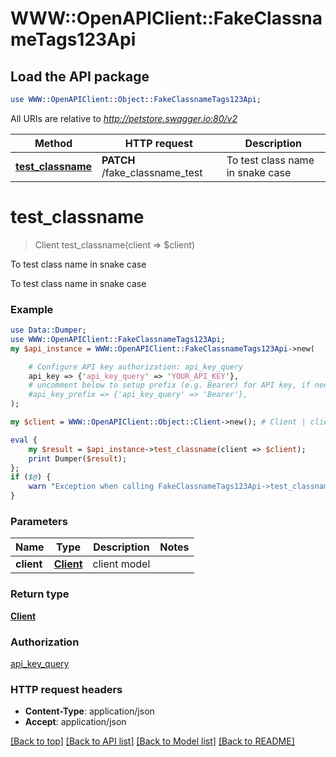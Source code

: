 # WWW::OpenAPIClient::FakeClassnameTags123Api

## Load the API package
```perl
use WWW::OpenAPIClient::Object::FakeClassnameTags123Api;
```

All URIs are relative to *http://petstore.swagger.io:80/v2*

Method | HTTP request | Description
------------- | ------------- | -------------
[**test_classname**](FakeClassnameTags123Api.md#test_classname) | **PATCH** /fake_classname_test | To test class name in snake case


# **test_classname**
> Client test_classname(client => $client)

To test class name in snake case

To test class name in snake case

### Example
```perl
use Data::Dumper;
use WWW::OpenAPIClient::FakeClassnameTags123Api;
my $api_instance = WWW::OpenAPIClient::FakeClassnameTags123Api->new(

    # Configure API key authorization: api_key_query
    api_key => {'api_key_query' => 'YOUR_API_KEY'},
    # uncomment below to setup prefix (e.g. Bearer) for API key, if needed
    #api_key_prefix => {'api_key_query' => 'Bearer'},
);

my $client = WWW::OpenAPIClient::Object::Client->new(); # Client | client model

eval {
    my $result = $api_instance->test_classname(client => $client);
    print Dumper($result);
};
if ($@) {
    warn "Exception when calling FakeClassnameTags123Api->test_classname: $@\n";
}
```

### Parameters

Name | Type | Description  | Notes
------------- | ------------- | ------------- | -------------
 **client** | [**Client**](Client.md)| client model | 

### Return type

[**Client**](Client.md)

### Authorization

[api_key_query](../README.md#api_key_query)

### HTTP request headers

 - **Content-Type**: application/json
 - **Accept**: application/json

[[Back to top]](#) [[Back to API list]](../README.md#documentation-for-api-endpoints) [[Back to Model list]](../README.md#documentation-for-models) [[Back to README]](../README.md)

